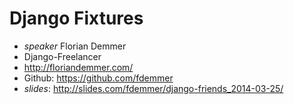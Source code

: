 # Django Fixtures

* *speaker* Florian Demmer
* Django-Freelancer
* http://floriandemmer.com/
* Github: https://github.com/fdemmer
* *slides*: http://slides.com/fdemmer/django-friends_2014-03-25/


